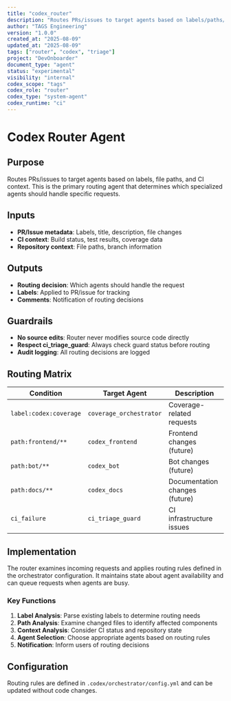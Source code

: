```yaml
---
title: "codex_router"
description: "Routes PRs/issues to target agents based on labels/paths/CI context."
author: "TAGS Engineering"
version: "1.0.0"
created_at: "2025-08-09"
updated_at: "2025-08-09"
tags: ["router", "codex", "triage"]
project: "DevOnboarder"
document_type: "agent"
status: "experimental"
visibility: "internal"
codex_scope: "tags"
codex_role: "router"
codex_type: "system-agent"
codex_runtime: "ci"
---
```


# Codex Router Agent

## Purpose

Routes PRs/issues to target agents based on labels, file paths, and CI context. This is the primary routing agent that determines which specialized agents should handle specific requests.

## Inputs

- **PR/Issue metadata**: Labels, title, description, file changes
- **CI context**: Build status, test results, coverage data
- **Repository context**: File paths, branch information

## Outputs

- **Routing decision**: Which agents should handle the request
- **Labels**: Applied to PR/issue for tracking
- **Comments**: Notification of routing decisions

## Guardrails

- **No source edits**: Router never modifies source code directly
- **Respect ci_triage_guard**: Always check guard status before routing
- **Audit logging**: All routing decisions are logged

## Routing Matrix

| Condition | Target Agent | Description |
|-----------|--------------|-------------|
| `label:codex:coverage` | `coverage_orchestrator` | Coverage-related requests |
| `path:frontend/**` | `codex_frontend` | Frontend changes (future) |
| `path:bot/**` | `codex_bot` | Bot changes (future) |
| `path:docs/**` | `codex_docs` | Documentation changes (future) |
| `ci_failure` | `ci_triage_guard` | CI infrastructure issues |

## Implementation

The router examines incoming requests and applies routing rules defined in the orchestrator configuration. It maintains state about agent availability and can queue requests when agents are busy.

### Key Functions

1. **Label Analysis**: Parse existing labels to determine routing needs
2. **Path Analysis**: Examine changed files to identify affected components
3. **Context Analysis**: Consider CI status and repository state
4. **Agent Selection**: Choose appropriate agents based on routing rules
5. **Notification**: Inform users of routing decisions

## Configuration

Routing rules are defined in `.codex/orchestrator/config.yml` and can be updated without code changes.

